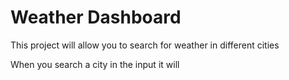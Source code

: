 # Weather Dashboard

This project will allow you to search for weather in different cities

When you search a city in the input it will